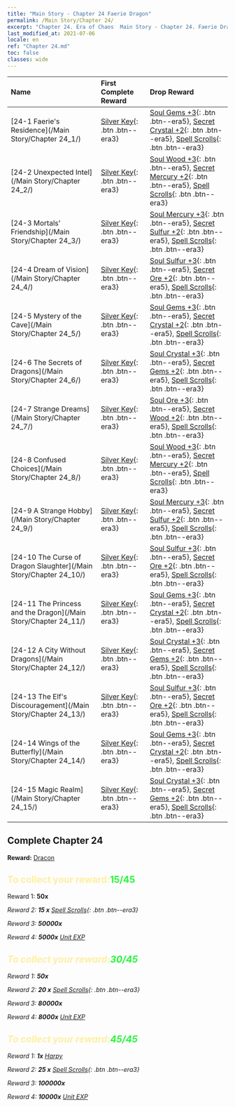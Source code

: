 ```yaml
---
title: "Main Story - Chapter 24 Faerie Dragon"
permalink: /Main Story/Chapter 24/
excerpt: "Chapter 24. Era of Chaos  Main Story - Chapter 24. Faerie Dragon"
last_modified_at: 2021-07-06
locale: en
ref: "Chapter 24.md"
toc: false
classes: wide
---
```


  | Name |  First Complete Reward | Drop Reward |
  |:------------|:------------|:------------| 
  | [24-1 Faerie's Residence](/Main Story/Chapter 24_1/) | [Silver Key](/Items/con_693/){: .btn .btn--era3} | [Soul Gems +3](/Items/mat_86/){: .btn .btn--era5}, [Secret Crystal +2](/Items/mat_80/){: .btn .btn--era5}, [Spell Scrolls](/Items/con_694/){: .btn .btn--era3} |
  | [24-2 Unexpected Intel](/Main Story/Chapter 24_2/) | [Silver Key](/Items/con_693/){: .btn .btn--era3} | [Soul Wood +3](/Items/mat_83/){: .btn .btn--era5}, [Secret Mercury +2](/Items/mat_77/){: .btn .btn--era5}, [Spell Scrolls](/Items/con_694/){: .btn .btn--era3} |
  | [24-3 Mortals' Friendship](/Main Story/Chapter 24_3/) | [Silver Key](/Items/con_693/){: .btn .btn--era3} | [Soul Mercury +3](/Items/mat_84/){: .btn .btn--era5}, [Secret Sulfur +2](/Items/mat_78/){: .btn .btn--era5}, [Spell Scrolls](/Items/con_694/){: .btn .btn--era3} |
  | [24-4 Dream of Vision](/Main Story/Chapter 24_4/) | [Silver Key](/Items/con_693/){: .btn .btn--era3} | [Soul Sulfur +3](/Items/mat_85/){: .btn .btn--era5}, [Secret Ore +2](/Items/mat_75/){: .btn .btn--era5}, [Spell Scrolls](/Items/con_694/){: .btn .btn--era3} |
  | [24-5 Mystery of the Cave](/Main Story/Chapter 24_5/) | [Silver Key](/Items/con_693/){: .btn .btn--era3} | [Soul Gems +3](/Items/mat_86/){: .btn .btn--era5}, [Secret Crystal +2](/Items/mat_80/){: .btn .btn--era5}, [Spell Scrolls](/Items/con_694/){: .btn .btn--era3} |
  | [24-6 The Secrets of Dragons](/Main Story/Chapter 24_6/) | [Silver Key](/Items/con_693/){: .btn .btn--era3} | [Soul Crystal +3](/Items/mat_87/){: .btn .btn--era5}, [Secret Gems +2](/Items/mat_79/){: .btn .btn--era5}, [Spell Scrolls](/Items/con_694/){: .btn .btn--era3} |
  | [24-7 Strange Dreams](/Main Story/Chapter 24_7/) | [Silver Key](/Items/con_693/){: .btn .btn--era3} | [Soul Ore +3](/Items/mat_82/){: .btn .btn--era5}, [Secret Wood +2](/Items/mat_76/){: .btn .btn--era5}, [Spell Scrolls](/Items/con_694/){: .btn .btn--era3} |
  | [24-8 Confused Choices](/Main Story/Chapter 24_8/) | [Silver Key](/Items/con_693/){: .btn .btn--era3} | [Soul Wood +3](/Items/mat_83/){: .btn .btn--era5}, [Secret Mercury +2](/Items/mat_77/){: .btn .btn--era5}, [Spell Scrolls](/Items/con_694/){: .btn .btn--era3} |
  | [24-9 A Strange Hobby](/Main Story/Chapter 24_9/) | [Silver Key](/Items/con_693/){: .btn .btn--era3} | [Soul Mercury +3](/Items/mat_84/){: .btn .btn--era5}, [Secret Sulfur +2](/Items/mat_78/){: .btn .btn--era5}, [Spell Scrolls](/Items/con_694/){: .btn .btn--era3} |
  | [24-10 The Curse of Dragon Slaughter](/Main Story/Chapter 24_10/) | [Silver Key](/Items/con_693/){: .btn .btn--era3} | [Soul Sulfur +3](/Items/mat_85/){: .btn .btn--era5}, [Secret Ore +2](/Items/mat_75/){: .btn .btn--era5}, [Spell Scrolls](/Items/con_694/){: .btn .btn--era3} |
  | [24-11 The Princess and the Dragon](/Main Story/Chapter 24_11/) | [Silver Key](/Items/con_693/){: .btn .btn--era3} | [Soul Gems +3](/Items/mat_86/){: .btn .btn--era5}, [Secret Crystal +2](/Items/mat_80/){: .btn .btn--era5}, [Spell Scrolls](/Items/con_694/){: .btn .btn--era3} |
  | [24-12 A City Without Dragons](/Main Story/Chapter 24_12/) | [Silver Key](/Items/con_693/){: .btn .btn--era3} | [Soul Crystal +3](/Items/mat_87/){: .btn .btn--era5}, [Secret Gems +2](/Items/mat_79/){: .btn .btn--era5}, [Spell Scrolls](/Items/con_694/){: .btn .btn--era3} |
  | [24-13 The Elf's Discouragement](/Main Story/Chapter 24_13/) | [Silver Key](/Items/con_693/){: .btn .btn--era3} | [Soul Sulfur +3](/Items/mat_85/){: .btn .btn--era5}, [Secret Ore +2](/Items/mat_75/){: .btn .btn--era5}, [Spell Scrolls](/Items/con_694/){: .btn .btn--era3} |
  | [24-14 Wings of the Butterfly](/Main Story/Chapter 24_14/) | [Silver Key](/Items/con_693/){: .btn .btn--era3} | [Soul Gems +3](/Items/mat_86/){: .btn .btn--era5}, [Secret Crystal +2](/Items/mat_80/){: .btn .btn--era5}, [Spell Scrolls](/Items/con_694/){: .btn .btn--era3} |
  | [24-15 Magic Realm](/Main Story/Chapter 24_15/) | [Silver Key](/Items/con_693/){: .btn .btn--era3} | [Soul Crystal +3](/Items/mat_87/){: .btn .btn--era5}, [Secret Gems +2](/Items/mat_79/){: .btn .btn--era5}, [Spell Scrolls](/Items/con_694/){: .btn .btn--era3} |


## Complete Chapter 24

 **Reward:** [Dracon](/heroes/Dracon/)



## <span style="color: #ffeea0">To collect your reward:</span><span style="color: #27f73a">15/45</span>

 Reward 1:  **50x** <i class="fas fa-gem"/>

 Reward 2: **15 x** [Spell Scrolls](/Items/con_694/){: .btn .btn--era3}

 Reward 3:  **50000x** <i class="fas fa-coins"/>

 Reward 4:  **5000x** [Unit EXP](/Items/con_902/)



## <span style="color: #ffeea0">To collect your reward:</span><span style="color: #27f73a">30/45</span>

 Reward 1:  **50x** <i class="fas fa-gem"/>

 Reward 2: **20 x** [Spell Scrolls](/Items/con_694/){: .btn .btn--era3}

 Reward 3:  **80000x** <i class="fas fa-coins"/>

 Reward 4:  **8000x** [Unit EXP](/Items/con_902/)



## <span style="color: #ffeea0">To collect your reward:</span><span style="color: #27f73a">45/45</span>

 Reward 1:  **1x** [Harpy](/units/Harpy/)

 Reward 2: **25 x** [Spell Scrolls](/Items/con_694/){: .btn .btn--era3}

 Reward 3:  **100000x** <i class="fas fa-coins"/>

 Reward 4:  **10000x** [Unit EXP](/Items/con_902/)

